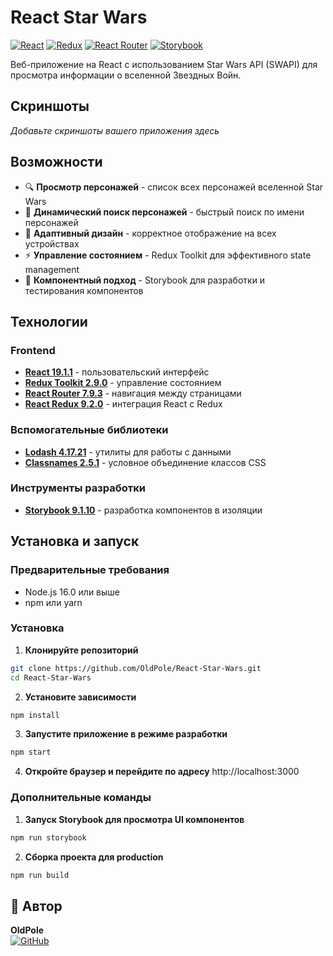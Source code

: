 # React Star Wars

[![React](https://img.shields.io/badge/React-19.1.1-blue?logo=react)](https://react.dev/)
[![Redux](https://img.shields.io/badge/Redux-5.0.1-purple?logo=redux)](https://redux.js.org/)
[![React Router](https://img.shields.io/badge/React_Router-7.9.3-orange?logo=reactrouter)](https://reactrouter.com/)
[![Storybook](https://img.shields.io/badge/Storybook-9.1.10-ff69b4?logo=storybook)](https://storybook.js.org/)

Веб-приложение на React с использованием Star Wars API (SWAPI) для просмотра информации о вселенной Звездных Войн.

## Скриншоты

*Добавьте скриншоты вашего приложения здесь*

## Возможности

- 🔍 **Просмотр персонажей** - список всех персонажей вселенной Star Wars
- 🔎 **Динамический поиск персонажей** - быстрый поиск по имени персонажей
- 📱 **Адаптивный дизайн** - корректное отображение на всех устройствах
- ⚡ **Управление состоянием** - Redux Toolkit для эффективного state management
- 🎨 **Компонентный подход** - Storybook для разработки и тестирования компонентов

## Технологии

### Frontend
- [**React 19.1.1**](https://react.dev/) - пользовательский интерфейс
- [**Redux Toolkit 2.9.0**](https://redux-toolkit.js.org/) - управление состоянием
- [**React Router 7.9.3**](https://reactrouter.com/) - навигация между страницами
- [**React Redux 9.2.0**](https://react-redux.js.org/) - интеграция React с Redux

### Вспомогательные библиотеки
- [**Lodash 4.17.21**](https://lodash.com/) - утилиты для работы с данными
- [**Classnames 2.5.1**](https://www.npmjs.com/package/classnames) - условное объединение классов CSS

### Инструменты разработки
- [**Storybook 9.1.10**](https://storybook.js.org/) - разработка компонентов в изоляции

## Установка и запуск

### Предварительные требования
- Node.js 16.0 или выше
- npm или yarn

### Установка

1. **Клонируйте репозиторий**
```bash
git clone https://github.com/OldPole/React-Star-Wars.git
cd React-Star-Wars
```

2. **Установите зависимости**
```bash
npm install
```

3. **Запустите приложение в режиме разработки**
```bash
npm start
```

4. **Откройте браузер и перейдите по адресу**
http://localhost:3000

### Дополнительные команды
1. **Запуск Storybook для просмотра UI компонентов**
```bash
npm run storybook
```

2. **Сборка проекта для production**
```bash
npm run build
```

## 👤 Автор

**OldPole**  
[![GitHub](https://img.shields.io/badge/GitHub-Profile-black?logo=github)](https://github.com/OldPole)